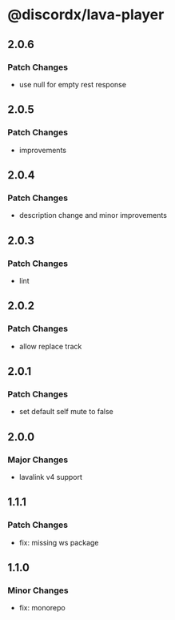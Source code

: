 # @discordx/lava-player

## 2.0.6

### Patch Changes

- use null for empty rest response

## 2.0.5

### Patch Changes

- improvements

## 2.0.4

### Patch Changes

- description change and minor improvements

## 2.0.3

### Patch Changes

- lint

## 2.0.2

### Patch Changes

- allow replace track

## 2.0.1

### Patch Changes

- set default self mute to false

## 2.0.0

### Major Changes

- lavalink v4 support

## 1.1.1

### Patch Changes

- fix: missing ws package

## 1.1.0

### Minor Changes

- fix: monorepo
